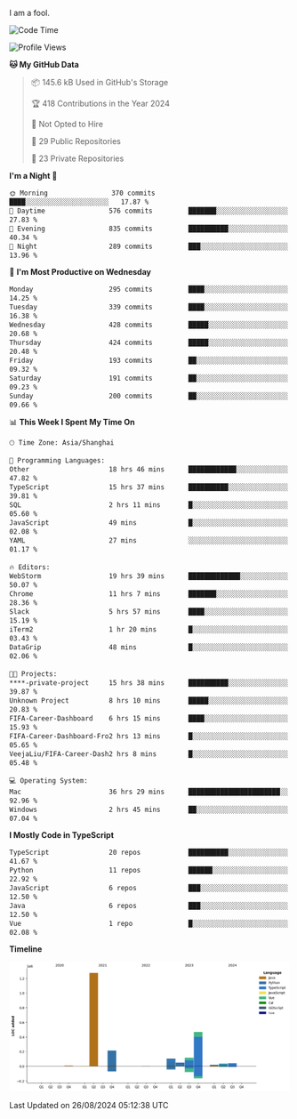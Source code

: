 I am a fool.

<!--START_SECTION:waka-->
![Code Time](http://img.shields.io/badge/Code%20Time-1%2C718%20hrs%2023%20mins-blue)

![Profile Views](http://img.shields.io/badge/Profile%20Views-3-blue)

**🐱 My GitHub Data** 

> 📦 145.6 kB Used in GitHub's Storage 
 > 
> 🏆 418 Contributions in the Year 2024
 > 
> 🚫 Not Opted to Hire
 > 
> 📜 29 Public Repositories 
 > 
> 🔑 23 Private Repositories 
 > 
**I'm a Night 🦉** 

```text
🌞 Morning                370 commits         ████░░░░░░░░░░░░░░░░░░░░░   17.87 % 
🌆 Daytime                576 commits         ███████░░░░░░░░░░░░░░░░░░   27.83 % 
🌃 Evening                835 commits         ██████████░░░░░░░░░░░░░░░   40.34 % 
🌙 Night                  289 commits         ███░░░░░░░░░░░░░░░░░░░░░░   13.96 % 
```
📅 **I'm Most Productive on Wednesday** 

```text
Monday                   295 commits         ████░░░░░░░░░░░░░░░░░░░░░   14.25 % 
Tuesday                  339 commits         ████░░░░░░░░░░░░░░░░░░░░░   16.38 % 
Wednesday                428 commits         █████░░░░░░░░░░░░░░░░░░░░   20.68 % 
Thursday                 424 commits         █████░░░░░░░░░░░░░░░░░░░░   20.48 % 
Friday                   193 commits         ██░░░░░░░░░░░░░░░░░░░░░░░   09.32 % 
Saturday                 191 commits         ██░░░░░░░░░░░░░░░░░░░░░░░   09.23 % 
Sunday                   200 commits         ██░░░░░░░░░░░░░░░░░░░░░░░   09.66 % 
```


📊 **This Week I Spent My Time On** 

```text
🕑︎ Time Zone: Asia/Shanghai

💬 Programming Languages: 
Other                    18 hrs 46 mins      ████████████░░░░░░░░░░░░░   47.82 % 
TypeScript               15 hrs 37 mins      ██████████░░░░░░░░░░░░░░░   39.81 % 
SQL                      2 hrs 11 mins       █░░░░░░░░░░░░░░░░░░░░░░░░   05.60 % 
JavaScript               49 mins             █░░░░░░░░░░░░░░░░░░░░░░░░   02.08 % 
YAML                     27 mins             ░░░░░░░░░░░░░░░░░░░░░░░░░   01.17 % 

🔥 Editors: 
WebStorm                 19 hrs 39 mins      █████████████░░░░░░░░░░░░   50.07 % 
Chrome                   11 hrs 7 mins       ███████░░░░░░░░░░░░░░░░░░   28.36 % 
Slack                    5 hrs 57 mins       ████░░░░░░░░░░░░░░░░░░░░░   15.19 % 
iTerm2                   1 hr 20 mins        █░░░░░░░░░░░░░░░░░░░░░░░░   03.43 % 
DataGrip                 48 mins             █░░░░░░░░░░░░░░░░░░░░░░░░   02.06 % 

🐱‍💻 Projects: 
****-private-project     15 hrs 38 mins      ██████████░░░░░░░░░░░░░░░   39.87 % 
Unknown Project          8 hrs 10 mins       █████░░░░░░░░░░░░░░░░░░░░   20.83 % 
FIFA-Career-Dashboard    6 hrs 15 mins       ████░░░░░░░░░░░░░░░░░░░░░   15.93 % 
FIFA-Career-Dashboard-Fro2 hrs 13 mins       █░░░░░░░░░░░░░░░░░░░░░░░░   05.65 % 
VeejaLiu/FIFA-Career-Dash2 hrs 8 mins        █░░░░░░░░░░░░░░░░░░░░░░░░   05.48 % 

💻 Operating System: 
Mac                      36 hrs 29 mins      ███████████████████████░░   92.96 % 
Windows                  2 hrs 45 mins       ██░░░░░░░░░░░░░░░░░░░░░░░   07.04 % 
```

**I Mostly Code in TypeScript** 

```text
TypeScript               20 repos            ██████████░░░░░░░░░░░░░░░   41.67 % 
Python                   11 repos            ██████░░░░░░░░░░░░░░░░░░░   22.92 % 
JavaScript               6 repos             ███░░░░░░░░░░░░░░░░░░░░░░   12.50 % 
Java                     6 repos             ███░░░░░░░░░░░░░░░░░░░░░░   12.50 % 
Vue                      1 repo              █░░░░░░░░░░░░░░░░░░░░░░░░   02.08 % 
```



**Timeline**

![Lines of Code chart](https://raw.githubusercontent.com/VeejaLiu/VeejaLiu/master/assets/bar_graph.png)


 Last Updated on 26/08/2024 05:12:38 UTC
<!--END_SECTION:waka-->
